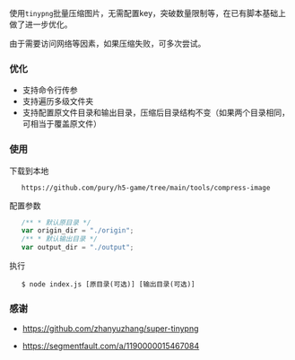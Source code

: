

 使用`tinypng`批量压缩图片，无需配置key，突破数量限制等，在已有脚本基础上做了进一步优化。

 由于需要访问网络等因素，如果压缩失败，可多次尝试。


### 优化

 * 支持命令行传参
 * 支持遍历多级文件夹
 * 支持配置原文件目录和输出目录，压缩后目录结构不变（如果两个目录相同，可相当于覆盖原文件）

 ### 使用

 下载到本地
 ```
    https://github.com/pury/h5-game/tree/main/tools/compress-image
 ```

 配置参数

 ```js
    /** * 默认原目录 */
    var origin_dir = "./origin";
    /** * 默认输出目录 */
    var output_dir = "./output";
 ```

 执行

 ```
    $ node index.js [原目录(可选)] [输出目录(可选)]
 ```

 ### 感谢 
 
 * https://github.com/zhanyuzhang/super-tinypng 

 * https://segmentfault.com/a/1190000015467084